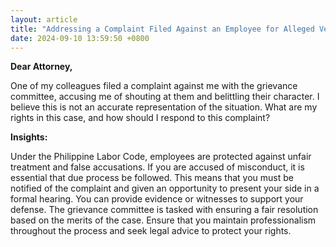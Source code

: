 ```yaml
---
layout: article
title: "Addressing a Complaint Filed Against an Employee for Alleged Verbal Abuse"
date: 2024-09-10 13:59:50 +0800
---
```


<p><strong>Dear Attorney,</strong></p><p>One of my colleagues filed a complaint against me with the grievance committee, accusing me of shouting at them and belittling their character. I believe this is not an accurate representation of the situation. What are my rights in this case, and how should I respond to this complaint?</p><p><strong>Insights:</strong></p><p>Under the Philippine Labor Code, employees are protected against unfair treatment and false accusations. If you are accused of misconduct, it is essential that due process be followed. This means that you must be notified of the complaint and given an opportunity to present your side in a formal hearing. You can provide evidence or witnesses to support your defense. The grievance committee is tasked with ensuring a fair resolution based on the merits of the case. Ensure that you maintain professionalism throughout the process and seek legal advice to protect your rights.</p>